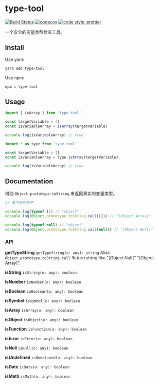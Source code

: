 # type-tool

[![Build Status](https://travis-ci.com/hifizz/type-tool.svg?branch=master)](https://travis-ci.com/hifizz/type-tool)
[![codecov](https://codecov.io/gh/hifizz/type-tool/branch/master/graph/badge.svg)](https://codecov.io/gh/hifizz/type-tool)
[![code style: prettier](https://img.shields.io/badge/code_style-prettier-ff69b4.svg?style=flat-square)](https://github.com/prettier/prettier)

一个安全的变量类型检查工具。

## Install

Use yarn:

```bash
yarn add type-tool
```

Use npm:

```bash
npm i type-tool
```

## Usage

```js
import { isArray } from 'type-tool'

const targetVariable = []
const isVariableArray = isArray(targetVariable)

console.log(isVariableArray) // true
```

```js
import * as type from 'type-tool'

const targetVariable = []
const isVariableArray = type.isArray(targetVariable)

console.log(isVariableArray) // true
```

## Documentation

借助 `Object.prototype.toString` 来返回真实的变量类型。

```js
// 看下面的例子

console.log(typeof []) // "object"
console.log(Object.prototype.toString.call([])) // "[Object Array]"

console.log(typeof null) // "object"
console.log(Object.prototype.toString.call(null)) // "[Object Null]"
```

### API

**getTypeString**
`getTypeString(o: any): string` Alias `Object.prototype.toString.call` Return string like "[Object Null]" "[Object Array]".

**isString** `isString(o: any): boolean`

**isNumber** `isNumber(o: any): boolean`

**isBoolean** `isBoolean(o: any): boolean`

**isSymbol** `isSymbol(o: any): boolean`

**isArray** `isArray(o: any): boolean`

**isObject** `isObject(o: any): boolean`

**isFunction** `isFunction(o: any): boolean`

**isError** `isError(o: any): boolean`

**isNull** `isNull(o: any): boolean`

**isUndefined** `isUndefined(o: any): boolean`

**isDate** `isDate(o: any): boolean`

**isMath** `isMath(o: any): boolean`
